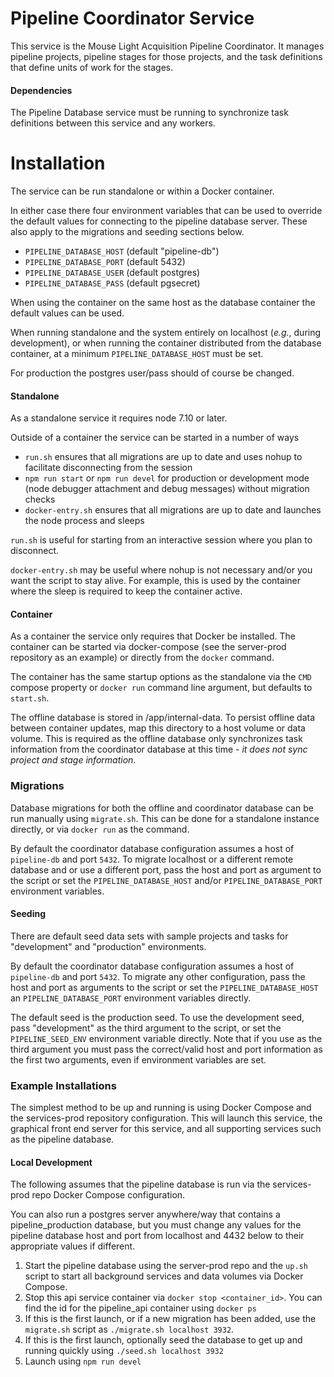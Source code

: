 # Pipeline Coordinator Service
This service is the Mouse Light Acquisition Pipeline Coordinator.  It manages pipeline projects, pipeline stages for those projects, and the task definitions
that define units of work for the stages.

#### Dependencies
The Pipeline Database service must be running to synchronize task definitions between this service and any workers.

# Installation
The service can be run standalone or within a Docker container.

In either case there four environment variables that can be used to override the default values for connecting to the pipeline database
server.  These also apply to the migrations and seeding sections below.
* `PIPELINE_DATABASE_HOST` (default "pipeline-db")
* `PIPELINE_DATABASE_PORT` (default 5432)
* `PIPELINE_DATABASE_USER` (default postgres)
* `PIPELINE_DATABASE_PASS` (default pgsecret)

When using the container on the same host as the database container the default values can be used.

When running standalone and the system entirely on localhost (*e.g.*, during development), or when running
the container distributed from the database container, at a minimum `PIPELINE_DATABASE_HOST` must be set.

For production the postgres user/pass should of course be changed.

#### Standalone
As a standalone service it requires node 7.10 or later. 

Outside of a container the service can be started in a number of ways
* `run.sh` ensures that all migrations are up to date and uses nohup to facilitate disconnecting from the session
* `npm run start` or `npm run devel` for production or development mode (node debugger attachment and debug messages) without migration checks
* `docker-entry.sh` ensures that all migrations are up to date and launches the node process and sleeps

`run.sh` is useful for starting from an interactive session where you plan to disconnect.

`docker-entry.sh` may be useful where nohup is not necessary and/or you want the script to stay alive.   For example, this is
 used by the container where the sleep is required to keep the container active.

#### Container

As a container the service only requires that Docker be installed.  The container can be started via docker-compose (see the server-prod
repository as an example) or directly from the `docker` command.

The container has the same startup options as the standalone via the `CMD` compose property or `docker run` command line 
argument, but defaults to `start.sh`.

The offline database is stored in /app/internal-data.  To persist offline data between container updates, map this directory to
a host volume or data volume.  This is required as the offline database only synchronizes task information from the coordinator
database at this time - *it does not sync project and stage information*.

### Migrations
Database migrations for both the offline and coordinator database can be run manually using `migrate.sh`.  This can be done
for a standalone instance directly, or via `docker run` as the command.

By default the coordinator database configuration assumes a host of `pipeline-db` and port `5432`.  To migrate localhost or a different
remote database and or use a different port, pass the host and port as argument to the script or set the `PIPELINE_DATABASE_HOST`
and/or `PIPELINE_DATABASE_PORT` environment variables.

#### Seeding
There are default seed data sets with sample projects and tasks for "development" and "production" environments.

By default the coordinator database configuration assumes a host of `pipeline-db` and port `5432`.  To migrate any other
configuration, pass the host and port as arguments to the script or set the `PIPELINE_DATABASE_HOST` an
 `PIPELINE_DATABASE_PORT` environment variables directly.

The default seed is the production seed.  To use the development seed, pass "development" as the third argument to the
script, or set the `PIPELINE_SEED_ENV` environment variable directly.  Note that if you use as the third argument you
must pass the correct/valid host and port information as the first two arguments, even if environment variables are set.

### Example Installations

The simplest method to be up and running is using Docker Compose and the services-prod repository configuration.  This 
will launch this service, the graphical front end server for this service, and all supporting services such as the 
pipeline database.

#### Local Development
The following assumes that the pipeline database is run via the services-prod repo Docker Compose configuration.  

You can also run a postgres server anywhere/way that contains a pipeline_production database, but you must change any
values for the pipeline database host and port from localhost and 4432 below to their appropriate values if different.

1. Start the pipeline database using the server-prod repo and the `up.sh` script to start all background services and
data volumes via Docker Compose.
2. Stop this api service container via `docker stop <container_id>`.  You can find the id for the pipeline_api container using `docker ps`
3. If this is the first launch, or if a new migration has been added, use the `migrate.sh` script as `./migrate.sh localhost 3932`.
4. If this is the first launch, optionally seed the database to get up and running quickly using `./seed.sh localhost 3932`
5. Launch using `npm run devel` 

